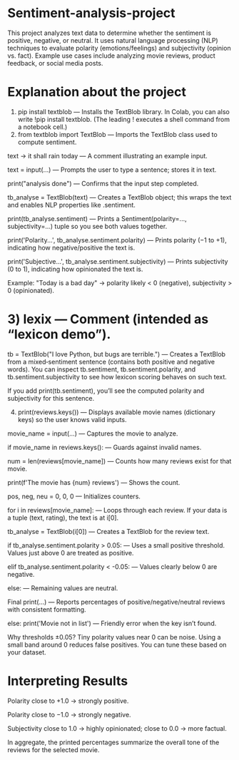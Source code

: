 # Sentiment-analysis-project
This project analyzes text data to determine whether the sentiment is positive, negative, or neutral. It uses natural language processing (NLP) techniques to evaluate polarity (emotions/feelings) and subjectivity (opinion vs. fact). Example use cases include analyzing movie reviews, product feedback, or social media posts.

# Explanation about the project
1) pip install textblob — Installs the TextBlob library. In Colab, you can also write !pip install textblob. (The leading ! executes a shell command from a notebook cell.)
2) from textblob import TextBlob — Imports the TextBlob class used to compute sentiment.

 text -> it shall rain today — A comment illustrating an example input.

text = input(...) — Prompts the user to type a sentence; stores it in text.

print("analysis done") — Confirms that the input step completed.

tb_analyse = TextBlob(text) — Creates a TextBlob object; this wraps the text and enables NLP properties like .sentiment.

print(tb_analyse.sentiment) — Prints a Sentiment(polarity=..., subjectivity=...) tuple so you see both values together.

print('Polarity...', tb_analyse.sentiment.polarity) — Prints polarity (−1 to +1), indicating how negative/positive the text is.

print('Subjective...', tb_analyse.sentiment.subjectivity) — Prints subjectivity (0 to 1), indicating how opinionated the text is.

Example: "Today is a bad day" → polarity likely < 0 (negative), subjectivity > 0 (opinionated).

# 3)  lexix — Comment (intended as “lexicon demo”).

tb = TextBlob("I love Python, but bugs are terrible.") — Creates a TextBlob from a mixed‑sentiment sentence (contains both positive and negative words). You can inspect tb.sentiment, tb.sentiment.polarity, and tb.sentiment.subjectivity to see how lexicon scoring behaves on such text.

If you add print(tb.sentiment), you’ll see the computed polarity and subjectivity for this sentence.

4) print(reviews.keys()) — Displays available movie names (dictionary keys) so the user knows valid inputs.

movie_name = input(...) — Captures the movie to analyze.

if movie_name in reviews.keys(): — Guards against invalid names.

num = len(reviews[movie_name]) — Counts how many reviews exist for that movie.

print(f'The movie has {num} reviews') — Shows the count.

pos, neg, neu = 0, 0, 0 — Initializes counters.

for i in reviews[movie_name]: — Loops through each review. If your data is a tuple (text, rating), the text is at i[0].

tb_analyse = TextBlob(i[0]) — Creates a TextBlob for the review text.

if tb_analyse.sentiment.polarity > 0.05: — Uses a small positive threshold. Values just above 0 are treated as positive.

elif tb_analyse.sentiment.polarity < -0.05: — Values clearly below 0 are negative.

else: — Remaining values are neutral.

Final print(...) — Reports percentages of positive/negative/neutral reviews with consistent formatting.

else: print('Movie not in list') — Friendly error when the key isn’t found.

Why thresholds ±0.05? Tiny polarity values near 0 can be noise. Using a small band around 0 reduces false positives. You can tune these based on your dataset.

# Interpreting Results

Polarity close to +1.0 → strongly positive.

Polarity close to −1.0 → strongly negative.

Subjectivity close to 1.0 → highly opinionated; close to 0.0 → more factual.

In aggregate, the printed percentages summarize the overall tone of the reviews for the selected movie.

